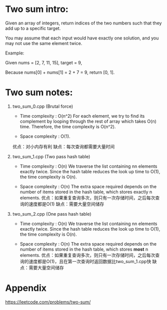 # Two sum intro:
Given an array of integers, return indices of the two numbers such that they add up to a specific target.

You may assume that each input would have exactly one solution, and you may not use the same element twice.

Example:

Given nums = [2, 7, 11, 15], target = 9,

Because nums[0] + nums[1] = 2 + 7 = 9,
return [0, 1].

# Two sum notes:

1. two_sum_0.cpp (Brutal force)
	* Time complexity : O(n^2)
	For each element, we try to find its complement by looping through the rest of array which takes O(n) time. Therefore, the time complexity is O(n^2).

	* Space complexity : O(1).

	优点：对小内存有利
	缺点：每次查询都需要大量时间

2. two_sum_1.cpp (Two pass hash table)
	* Time complexity : O(n)
	We traverse the list containing nn elements exactly twice. Since the hash table reduces the look up time to O(1), the time complexity is O(n).
	
	* Space complexity : O(n)
	The extra space required depends on the number of items stored in the hash table, which stores exactly n elements.
	优点：如果重复查询多次，则只有一次存储时间，之后每次查询的速度都是O(1)
	缺点：需要大量空间储存

2. two_sum_2.cpp (One pass hash table)
	* Time complexity : O(n)
	We traverse the list containing nn elements exactly twice. Since the hash table reduces the look up time to O(1), the time complexity is O(n).
	
	* Space complexity : O(n)
	The extra space required depends on the number of items stored in the hash table, which stores **most** n elements.
	优点：如果重复查询多次，则只有一次存储时间，之后每次查询的速度都是O(1)，且在第一次查询时返回数据比two_sum_1.cpp快
	缺点：需要大量空间储存

# Appendix
https://leetcode.com/problems/two-sum/